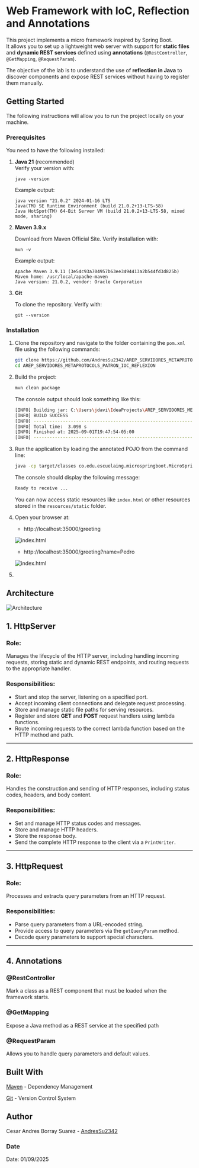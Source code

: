
# Web Framework with IoC, Reflection and Annotations
This project implements a micro framework inspired by Spring Boot.  
It allows you to set up a lightweight web server with support for **static files** and **dynamic REST services** defined using **annotations** (`@RestController`, `@GetMapping`, `@RequestParam`).

The objective of the lab is to understand the use of **reflection in Java** to discover components and expose REST services without having to register them manually.

## Getting Started

The following instructions will allow you to run the project locally on your machine.

### Prerequisites

You need to have the following installed:

1. **Java 21** (recommended)  
   Verify your version with:

   ```
   java -version
    ```
   Example output:

    ```
    java version "21.0.2" 2024-01-16 LTS
    Java(TM) SE Runtime Environment (build 21.0.2+13-LTS-58)
    Java HotSpot(TM) 64-Bit Server VM (build 21.0.2+13-LTS-58, mixed mode, sharing)
    ```

2. **Maven 3.9.x**

   Download from Maven Official Site.
   Verify installation with:
   ```
   mvn -v
   ```

   Example output:
   ```
   Apache Maven 3.9.11 (3e54c93a704957b63ee3494413a2b544fd3d825b)
   Maven home: /usr/local/apache-maven
   Java version: 21.0.2, vendor: Oracle Corporation
   ```

3. **Git**

   To clone the repository. Verify with:
   ```
   git --version
   ```

### Installation

1. Clone the repository and navigate to the folder containing the `pom.xml` file using the following commands:

   ```sh
   git clone https://github.com/AndresSu2342/AREP_SERVIDORES_METAPROTOCOLS_PATRON_IOC_REFLEXION.git
   cd AREP_SERVIDORES_METAPROTOCOLS_PATRON_IOC_REFLEXION
   ```

2. Build the project:

   ```sh
   mvn clean package
   ```

   The console output should look something like this:

   ```sh
   [INFO] Building jar: C:\Users\jdavi\IdeaProjects\AREP_SERVIDORES_METAPROTOCOLS_PATRON_IOC_REFLEXION\target\MicroSpringBoot-1.0-SNAPSHOT.jar
   [INFO] BUILD SUCCESS
   [INFO] ------------------------------------------------------------------------
   [INFO] Total time:  3.098 s
   [INFO] Finished at: 2025-09-01T19:47:54-05:00
   [INFO] ------------------------------------------------------------------------
   ```

3. Run the application by loading the annotated POJO from the command line:

      ```sh
      java -cp target/classes co.edu.escuelaing.microspringboot.MicroSpringBoot co.edu.escuelaing.microspringboot.GreetingController
      ```
   The console should display the following message:
      ```sh
      Ready to receive ...
      ```
   You can now access static resources like `index.html` or other resources stored in the `resources/static` folder.

4. Open your browser at:

    - http://localhost:35000/greeting 

    ![index.html](https://github.com/user-attachments/assets/63311f67-3db3-4907-a1b2-f591d66b7613)

    - http://localhost:35000/greeting?name=Pedro

    ![index.html](https://github.com/user-attachments/assets/d33517b8-e58e-44ff-afb5-a2ca2d7c3554)

5. 

## Architecture

![Architecture](https://github.com/user-attachments/assets/084fa004-77f2-4b05-92ff-72896095ac05)

## 1. **HttpServer**

### **Role:**
Manages the lifecycle of the HTTP server, including handling incoming requests, storing static and dynamic REST endpoints, and routing requests to the appropriate handler.

### **Responsibilities:**
- Start and stop the server, listening on a specified port.
- Accept incoming client connections and delegate request processing.
- Store and manage static file paths for serving resources.
- Register and store **GET** and **POST** request handlers using lambda functions.
- Route incoming requests to the correct lambda function based on the HTTP method and path.


---

## 2. **HttpResponse**

### **Role:**
Handles the construction and sending of HTTP responses, including status codes, headers, and body content.

### **Responsibilities:**
- Set and manage HTTP status codes and messages.
- Store and manage HTTP headers.
- Store the response body.
- Send the complete HTTP response to the client via a `PrintWriter`.

---

## 3. **HttpRequest**

### **Role:**
Processes and extracts query parameters from an HTTP request.

### **Responsibilities:**
- Parse query parameters from a URL-encoded string.
- Provide access to query parameters via the `getQueryParam` method.
- Decode query parameters to support special characters.

---

## 4. **Annotations**

### @RestController

Mark a class as a REST component that must be loaded when the framework starts.

### @GetMapping

Expose a Java method as a REST service at the specified path

### @RequestParam

Allows you to handle query parameters and default values.

## Built With

[Maven](https://maven.apache.org/index.html) - Dependency Management

[Git](https://git-scm.com) - Version Control System

## Author

Cesar Andres Borray Suarez - [AndresSu2342](https://github.com/AndresSu2342)

### Date

Date: 01/09/2025
